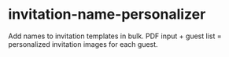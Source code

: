 # invitation-name-personalizer
Add names to invitation templates in bulk. PDF input + guest list = personalized invitation images for each guest.
